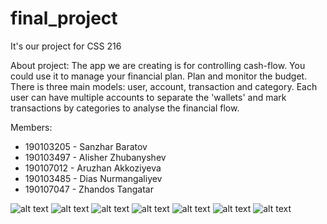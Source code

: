 # final_project
It's our project for CSS 216

About project: The app we are creating is for controlling cash-flow. You could use it to manage your financial plan. Plan and monitor the budget.
There is three main models: user, account, transaction and category. Each user can have multiple accounts to separate the 'wallets' and mark transactions by categories to analyse the financial flow.

Members: 
- 190103205 - Sanzhar Baratov
- 190103497 - Alisher Zhubanyshev
- 190107012 - Aruzhan Akkoziyeva
- 190103485 - Dias Nurmangaliyev
- 190107047 - Zhandos Tangatar

![alt text](https://github.com/sdu-mp-21/cash-flow/blob/main/screenshots/uml.png)
![alt text](https://github.com/sdu-mp-21/cash-flow/blob/main/screenshots/account_list.jpg)
![alt text](https://github.com/sdu-mp-21/cash-flow/blob/main/screenshots/transaction_list.jpg)
![alt text](https://github.com/sdu-mp-21/cash-flow/blob/main/screenshots/transaction_detail.jpg)
![alt text](https://github.com/sdu-mp-21/cash-flow/blob/main/screenshots/category_list.jpg)
![alt text](https://github.com/sdu-mp-21/cash-flow/blob/main/screenshots/account_detail.jpg)
![alt text](https://github.com/sdu-mp-21/cash-flow/blob/main/screenshots/menu.jpg)


